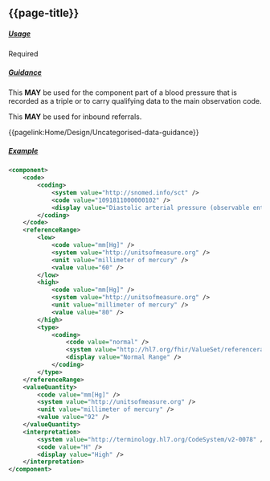 ## {{page-title}}

<h5><ins>Usage</ins></h5>

<span class="mro-circle required" title="Required"></span> Required

<h5><ins>Guidance</ins></h5>

This **MAY** be used for the component part of a blood pressure that is recorded as a triple or to carry qualifying data to the main observation code.

This **MAY** be used for inbound referrals.

<i class="fa fa-link"></i> {{pagelink:Home/Design/Uncategorised-data-guidance}}

<h5><ins>Example</ins></h5>

```xml
<component>
    <code>
        <coding>
            <system value="http://snomed.info/sct" />
            <code value="1091811000000102" />
            <display value="Diastolic arterial pressure (observable entity)" />
        </coding>
    </code>
    <referenceRange>
        <low>
            <code value="mm[Hg]" />
            <system value="http://unitsofmeasure.org" />
            <unit value="millimeter of mercury" />
            <value value="60" />
        </low>
        <high>
            <code value="mm[Hg]" />
            <system value="http://unitsofmeasure.org" />
            <unit value="millimeter of mercury" />
            <value value="80" />
        </high>
        <type>
            <coding>
                <code value="normal" />
                <system value="http://hl7.org/fhir/ValueSet/referencerange-meaning" />
                <display value="Normal Range" />
            </coding>
        </type>
    </referenceRange>
    <valueQuantity>
        <code value="mm[Hg]" />
        <system value="http://unitsofmeasure.org" />
        <unit value="millimeter of mercury" />
        <value value="92" />
    </valueQuantity>
    <interpretation>
        <system value="http://terminology.hl7.org/CodeSystem/v2-0078" />
        <code value="H" />
        <display value="High" />
    </interpretation>
</component>
```